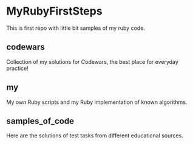 # MyRubyFirstSteps
This is first repo with little bit samples of my ruby code.

## codewars
Collection of my solutions for Codewars, the best place for everyday practice!

## my
My own Ruby scripts and my Ruby implementation of known algorithms.

## samples_of_code
Here are the solutions of test tasks from different educational sources.
